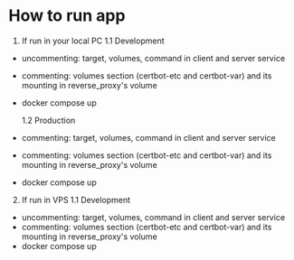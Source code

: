 # How to run app

1. If run in your local PC
   1.1 Development

- uncommenting: target, volumes, command in client and server service
- commenting: volumes section (certbot-etc and certbot-var) and its mounting in reverse_proxy's volume
- docker compose up

  1.2 Production

- commenting: target, volumes, command in client and server service
- commenting: volumes section (certbot-etc and certbot-var) and its mounting in reverse_proxy's volume
- docker compose up

2. If run in VPS
   1.1 Development

- uncommenting: target, volumes, command in client and server service
- commenting: volumes section (certbot-etc and certbot-var) and its mounting in reverse_proxy's volume
- docker compose up
